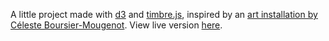 A little project made with [d3](http://d3js.org/) and [timbre.js](http://mohayonao.github.io/timbre.js/), inspired by an [art installation by Céleste Boursier-Mougenot](http://www.ngv.vic.gov.au/whats-on/exhibitions/exhibitions/celeste-boursier-mougenot-clinamen). View live version [here](http://nsonnad.github.io/musical-plates/).
